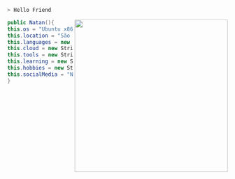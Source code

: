 ```zsh
> Hello Friend
```
<img src="https://data.whicdn.com/images/312694971/original.png" align="right" width="350" />


```csharp
public Natan(){
this.os = "Ubuntu x86_64";
this.location = "São Paulo";
this.languages = new String[]{"Java", "Javascript", "HTML", "CSS", "SQL"};
this.cloud = new String[]{"Azure", "AWS(EC2)"};
this.tools = new String[]{"Docker", "Swagger", "Jenkins"};
this.learning = new String[]{"C#", ".NET", "mongoDB", "Spring"};
this.hobbies = new String[]{"Running", "Cooking"};
this.socialMedia = "Natanista";
}

```
